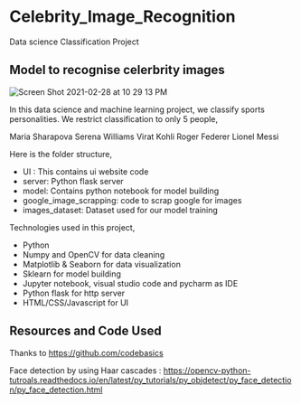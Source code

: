 # Celebrity_Image_Recognition
Data science Classification Project

## Model to recognise celerbrity images 

![Screen Shot 2021-02-28 at 10 29 13 PM](https://user-images.githubusercontent.com/70486397/109429451-3068ab80-7a15-11eb-8c14-c22bec1551d6.png)



In this data science and machine learning project, we classify sports personalities. We restrict classification to only 5 people,

Maria Sharapova
Serena Williams
Virat Kohli
Roger Federer
Lionel Messi

Here is the folder structure,

* UI : This contains ui website code
* server: Python flask server
* model: Contains python notebook for model building
* google_image_scrapping: code to scrap google for images
* images_dataset: Dataset used for our model training

Technologies used in this project,

* Python
* Numpy and OpenCV for data cleaning
* Matplotlib & Seaborn for data visualization
* Sklearn for model building
* Jupyter notebook, visual studio code and pycharm as IDE
* Python flask for http server
* HTML/CSS/Javascript for UI

## Resources and Code Used

Thanks to https://github.com/codebasics

Face detection by using Haar cascades : https://opencv-python-tutroals.readthedocs.io/en/latest/py_tutorials/py_objdetect/py_face_detection/py_face_detection.html
